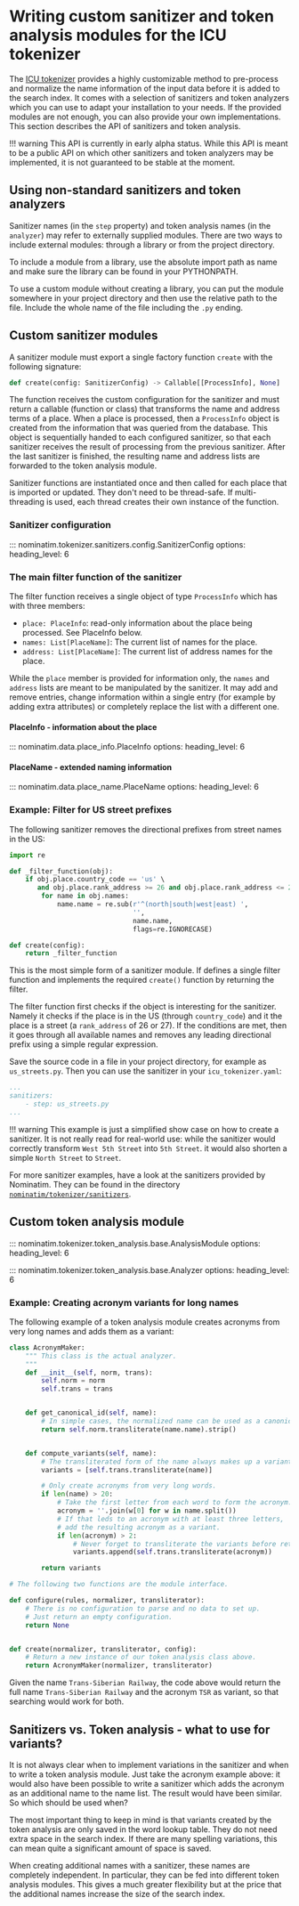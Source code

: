 # Writing custom sanitizer and token analysis modules for the ICU tokenizer

The [ICU tokenizer](../customize/Tokenizers.md#icu-tokenizer) provides a
highly customizable method to pre-process and normalize the name information
of the input data before it is added to the search index. It comes with a
selection of sanitizers and token analyzers which you can use to adapt your
installation to your needs. If the provided modules are not enough, you can
also provide your own implementations. This section describes the API
of sanitizers and token analysis.

!!! warning
    This API is currently in early alpha status. While this API is meant to
    be a public API on which other sanitizers and token analyzers may be
    implemented, it is not guaranteed to be stable at the moment.


## Using non-standard sanitizers and token analyzers

Sanitizer names (in the `step` property) and token analysis names (in the
`analyzer`) may refer to externally supplied modules. There are two ways
to include external modules: through a library or from the project directory.

To include a module from a library, use the absolute import path as name and
make sure the library can be found in your PYTHONPATH.

To use a custom module without creating a library, you can put the module
somewhere in your project directory and then use the relative path to the
file. Include the whole name of the file including the `.py` ending.

## Custom sanitizer modules

A sanitizer module must export a single factory function `create` with the
following signature:

``` python
def create(config: SanitizerConfig) -> Callable[[ProcessInfo], None]
```

The function receives the custom configuration for the sanitizer and must
return a callable (function or class) that transforms the name and address
terms of a place. When a place is processed, then a `ProcessInfo` object
is created from the information that was queried from the database. This
object is sequentially handed to each configured sanitizer, so that each
sanitizer receives the result of processing from the previous sanitizer.
After the last sanitizer is finished, the resulting name and address lists
are forwarded to the token analysis module.

Sanitizer functions are instantiated once and then called for each place
that is imported or updated. They don't need to be thread-safe.
If multi-threading is used, each thread creates their own instance of
the function.

### Sanitizer configuration

::: nominatim.tokenizer.sanitizers.config.SanitizerConfig
    options:
        heading_level: 6

### The main filter function of the sanitizer

The filter function receives a single object of type `ProcessInfo`
which has with three members:

 * `place: PlaceInfo`: read-only information about the place being processed.
   See PlaceInfo below.
 * `names: List[PlaceName]`: The current list of names for the place.
 * `address: List[PlaceName]`: The current list of address names for the place.

While the `place` member is provided for information only, the `names` and
`address` lists are meant to be manipulated by the sanitizer. It may add and
remove entries, change information within a single entry (for example by
adding extra attributes) or completely replace the list with a different one.

#### PlaceInfo - information about the place

::: nominatim.data.place_info.PlaceInfo
    options:
        heading_level: 6


#### PlaceName - extended naming information

::: nominatim.data.place_name.PlaceName
    options:
        heading_level: 6


### Example: Filter for US street prefixes

The following sanitizer removes the directional prefixes from street names
in the US:

``` python
import re

def _filter_function(obj):
    if obj.place.country_code == 'us' \
       and obj.place.rank_address >= 26 and obj.place.rank_address <= 27:
        for name in obj.names:
            name.name = re.sub(r'^(north|south|west|east) ',
                               '',
                               name.name,
                               flags=re.IGNORECASE)

def create(config):
    return _filter_function
```

This is the most simple form of a sanitizer module. If defines a single
filter function and implements the required `create()` function by returning
the filter.

The filter function first checks if the object is interesting for the
sanitizer. Namely it checks if the place is in the US (through `country_code`)
and it the place is a street (a `rank_address` of 26 or 27). If the
conditions are met, then it goes through all available names and
removes any leading directional prefix using a simple regular expression.

Save the source code in a file in your project directory, for example as
`us_streets.py`. Then you can use the sanitizer in your `icu_tokenizer.yaml`:

``` yaml
...
sanitizers:
    - step: us_streets.py
...
```

!!! warning
    This example is just a simplified show case on how to create a sanitizer.
    It is not really read for real-world use: while the sanitizer would
    correctly transform `West 5th Street` into `5th Street`. it would also
    shorten a simple `North Street` to `Street`.

For more sanitizer examples, have a look at the sanitizers provided by Nominatim.
They can be found in the directory
[`nominatim/tokenizer/sanitizers`](https://github.com/osm-search/Nominatim/tree/master/nominatim/tokenizer/sanitizers).


## Custom token analysis module

::: nominatim.tokenizer.token_analysis.base.AnalysisModule
    options:
        heading_level: 6


::: nominatim.tokenizer.token_analysis.base.Analyzer
    options:
        heading_level: 6

### Example: Creating acronym variants for long names

The following example of a token analysis module creates acronyms from
very long names and adds them as a variant:

``` python
class AcronymMaker:
    """ This class is the actual analyzer.
    """
    def __init__(self, norm, trans):
        self.norm = norm
        self.trans = trans


    def get_canonical_id(self, name):
        # In simple cases, the normalized name can be used as a canonical id.
        return self.norm.transliterate(name.name).strip()


    def compute_variants(self, name):
        # The transliterated form of the name always makes up a variant.
        variants = [self.trans.transliterate(name)]

        # Only create acronyms from very long words.
        if len(name) > 20:
            # Take the first letter from each word to form the acronym.
            acronym = ''.join(w[0] for w in name.split())
            # If that leds to an acronym with at least three letters,
            # add the resulting acronym as a variant.
            if len(acronym) > 2:
                # Never forget to transliterate the variants before returning them.
                variants.append(self.trans.transliterate(acronym))

        return variants

# The following two functions are the module interface.

def configure(rules, normalizer, transliterator):
    # There is no configuration to parse and no data to set up.
    # Just return an empty configuration.
    return None


def create(normalizer, transliterator, config):
    # Return a new instance of our token analysis class above.
    return AcronymMaker(normalizer, transliterator)
```

Given the name `Trans-Siberian Railway`, the code above would return the full
name `Trans-Siberian Railway` and the acronym `TSR` as variant, so that
searching would work for both.

## Sanitizers vs. Token analysis - what to use for variants?

It is not always clear when to implement variations in the sanitizer and
when to write a token analysis module. Just take the acronym example
above: it would also have been possible to write a sanitizer which adds the
acronym as an additional name to the name list. The result would have been
similar. So which should be used when?

The most important thing to keep in mind is that variants created by the
token analysis are only saved in the word lookup table. They do not need
extra space in the search index. If there are many spelling variations, this
can mean quite a significant amount of space is saved.

When creating additional names with a sanitizer, these names are completely
independent. In particular, they can be fed into different token analysis
modules. This gives a much greater flexibility but at the price that the
additional names increase the size of the search index.

